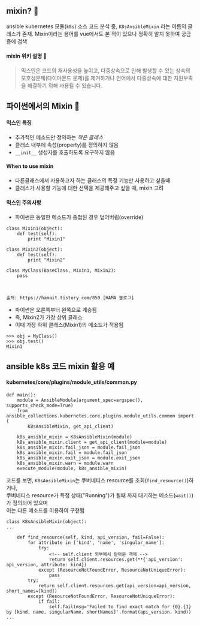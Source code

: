 ## mixin? 🤔

ansible kubernetes 모듈(`k8s`) 소스 코드 분석 중, `K8sAnsibleMixin` 라는 이름의 클래스가 존재. Mixin이라는 용어를 vue에서도 본 적이 있으나 정확히 알지 못하여 궁금증에 검색

#### mixin 위키 설명 📘

> 믹스인은 코드의 재사용성을 높이고, 다중상속으로 인해 발생할 수 있는 상속의 모호성문제(다이아몬드 문제)를 제거하거나 언어에서 다중상속에 대한 지원부족을 해결하기 위해 사용될 수 있습니다.

## 파이썬에서의 Mixin 🐍

#### 믹스인 특징

- 추가적인 메소드만 정의하는 _작은 클래스_
- 클래스 내부에 속성(property)를 정의하지 않음
- `__init__` 생성자를 호출하도록 요구하지 않음

#### When to use mixin

- 다른클래스에서 사용하고자 하는 클래스의 특정 기능만 사용하고 싶을때
- 클래스가 사용할 기능에 대한 선택을 제공해주고 싶을 때, mixin 고려

#### 믹스인 주의사항

- 파이썬은 동일한 메소드가 중첩된 경우 덮어버림(override)

```
class Mixin1(object):
    def test(self):
        print "Mixin1"

class Mixin2(object):
    def test(self):
        print "Mixin2"

class MyClass(BaseClass, Mixin1, Mixin2):
    pass



출처: https://hamait.tistory.com/859 [HAMA 블로그]
```

- 파이썬은 오른쪽부터 왼쪽으로 계승됨
- 즉, Mixin2가 가장 상위 클래스
- 이때 가장 하위 클래스(Mixin1)의 메소드가 적용됨

```
>>> obj = MyClass()
>>> obj.test()
Mixin1
```

## ansible k8s 코드 mixin 활용 예

#### kubernetes/core/plugins/module_utils/common.py

```
def main():
    module = AnsibleModule(argument_spec=argspec(), supports_check_mode=True)
    from ansible_collections.kubernetes.core.plugins.module_utils.common import (
        K8sAnsibleMixin, get_api_client)

    k8s_ansible_mixin = K8sAnsibleMixin(module)
    k8s_ansible_mixin.client = get_api_client(module=module)
    k8s_ansible_mixin.fail_json = module.fail_json
    k8s_ansible_mixin.fail = module.fail_json
    k8s_ansible_mixin.exit_json = module.exit_json
    k8s_ansible_mixin.warn = module.warn
    execute_module(module, k8s_ansible_mixin)
```

코드를 보면, `K8sAnsibleMixin`는 쿠버네티스 resource를 조회(`find_resource()`)하거나,  
쿠버네티스 resource가 특정 상태("Running")가 될때 까지 대기하는 메소드(`wait()`)가 정의되어 있으며  
이는 다른 메소드를 이용하여 구현됨

```
class K8sAnsibleMixin(object):
...

    def find_resource(self, kind, api_version, fail=False):
        for attribute in ['kind', 'name', 'singular_name']:
            try:
                <!-- self.client 외부에서 받아온 객체 -->
                return self.client.resources.get(**{'api_version': api_version, attribute: kind})
            except (ResourceNotFoundError, ResourceNotUniqueError):
                pass
        try:
            return self.client.resources.get(api_version=api_version, short_names=[kind])
        except (ResourceNotFoundError, ResourceNotUniqueError):
            if fail:
                self.fail(msg='Failed to find exact match for {0}.{1} by [kind, name, singularName, shortNames]'.format(api_version, kind))
...
```
